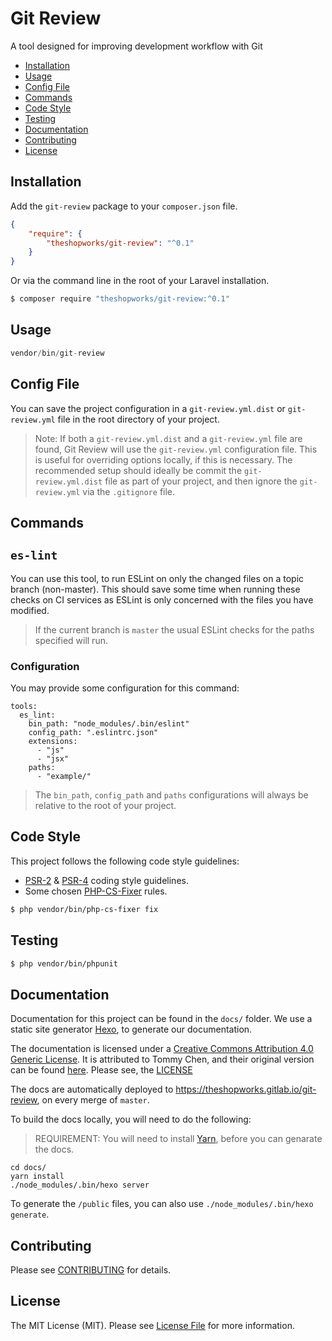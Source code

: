 Git Review
================

A tool designed for improving development workflow with Git

- [Installation](#installation)
- [Usage](#usage)
- [Config File](#config-file)
- [Commands](#commands)
- [Code Style](#code-style)
- [Testing](#testing)
- [Documentation](#docs)
- [Contributing](#contributing)
- [License](#license)

Installation
------------

Add the `git-review` package to your `composer.json` file.

``` json
{
    "require": {
        "theshopworks/git-review": "^0.1"
    }
}
```

Or via the command line in the root of your Laravel installation.

``` bash
$ composer require "theshopworks/git-review:^0.1"
```

Usage
-----

``` php
vendor/bin/git-review
```
Config File
------------

You can save the project configuration in a `git-review.yml.dist` or `git-review.yml` file in the root directory of your project.

> Note: If both a `git-review.yml.dist` and a `git-review.yml` file are found, Git Review will use the `git-review.yml` configuration file. This is useful for overriding options locally, if this is necessary. The recommended setup should ideally be commit the `git-review.yml.dist` file as part of your project, and then ignore the `git-review.yml` via the `.gitignore` file.


Commands
--------------

## `es-lint`

You can use this tool, to run ESLint on only the changed files on a topic branch (non-master).  This should save some time when running these checks on CI services as ESLint is only concerned with the files you have modified.

> If the current branch is `master` the usual ESLint checks for the paths specified will run.

### Configuration

You may provide some configuration for this command:

```
tools:
  es_lint:
    bin_path: "node_modules/.bin/eslint"
    config_path: ".eslintrc.json"
    extensions:
      - "js"
      - "jsx"
    paths:
      - "example/"
```

> The `bin_path`, `config_path` and `paths` configurations will always be relative to the root of your project.


Code Style
-------

This project follows the following code style guidelines:

- [PSR-2](http://www.php-fig.org/psr/psr-2/) & [PSR-4](http://www.php-fig.org/psr/psr-4/) coding style guidelines.
- Some chosen [PHP-CS-Fixer](https://github.com/FriendsOfPHP/PHP-CS-Fixer) rules.


``` bash
$ php vendor/bin/php-cs-fixer fix
```


Testing
-------

``` bash
$ php vendor/bin/phpunit
```

Documentation
-------------

Documentation for this project can be found in the `docs/` folder. We use a static site generator [Hexo](https://hexo.io/), to generate our documentation. 

The documentation is licensed under a [Creative Commons Attribution 4.0 Generic License](https://creativecommons.org/licenses/by/4.0/). It is attributed to Tommy Chen, and their original version can be found [here](https://github.com/hexojs/site). Please see, the [LICENSE](./docs/LICENSE) 

The docs are automatically deployed to https://theshopworks.gitlab.io/git-review, on every merge of `master`.

To build the docs locally, you will need to do the following:

> REQUIREMENT: You will need to install [Yarn](https://yarnpkg.com/lang/en/docs/install), before you can genarate the docs.

```
cd docs/
yarn install
./node_modules/.bin/hexo server
```

To generate the `/public` files, you can also use `./node_modules/.bin/hexo generate`.

Contributing
------------

Please see [CONTRIBUTING](https://gitlab.com/theshopworks/git-review/blob/master/CONTRIBUTING.md) for details.

License
-------

The MIT License (MIT). Please see [License File](https://gitlab.com/theshopworks/git-review/blob/master/LICENSE) for more information.
